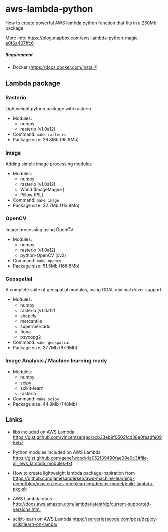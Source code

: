 # aws-lambda-python

How to create powerful AWS lambda python function that fits in a 250Mb package

More info: https://blog.mapbox.com/aws-lambda-python-magic-e0f6a407ffc6

##### Requirement
  - Docker (https://docs.docker.com/install/)

## Lambda package

### Rasterio

Lightweight python package with rasterio

- Modules:
  - numpy
  - rasterio (v1.0a12)
- Command: `make rasterio`
- Package size: 26.8Mb (95.9Mb)

### Image

Adding simple image processing modules

- Modules:
  - numpy
  - rasterio (v1.0a12)
  - Wand (ImageMagick)
  - Pillow (PIL)
- Command: `make image`
- Package size: 32.7Mb (113.8Mb)

### OpenCV

Image processing using OpenCV

- Modules:
  - numpy
  - rasterio (v1.0a12)
  - python-OpenCV (cv2)
- Command: `make opencv`
- Package size: 51.5Mb (166.8Mb)

### Geospatial

A complete suite of geospatial modules, using GDAL minimal driver support.

- Modules:
  - numpy
  - rasterio (v1.0a12)
  - shapely
  - mercantile
  - supermercado
  - fiona
  - psycopg2
- Command: `make geospatial`
- Package size: 27.7Mb (87.9Mb)


### Image Analysis / Machine learning ready

- Modules:
  - numpy
  - scipy
  - scikit-learn
  - rasterio
- Command: `make scipy`
- Package size: 44.8Mb (148Mb)


## Links
- libs included on AWS Lambda https://gist.github.com/vincentsarago/acb33eb9f0502fcd38e0feadfe098eb7

- Python modules included on AWS Lambda https://gist.github.com/gene1wood/4a052f39490fae00e0c3#file-all_aws_lambda_modules-txt

- How to create lightweight lambda package inspiration from https://github.com/jamesandersen/aws-machine-learning-demo/blob/master/keras-deeplearning/deploy-model/build-lambda-pkg.sh

- AWS Lambda docs http://docs.aws.amazon.com/lambda/latest/dg/current-supported-versions.html

- scikit-learn on AWS Lambda https://serverlesscode.com/post/deploy-scikitlearn-on-lamba/
